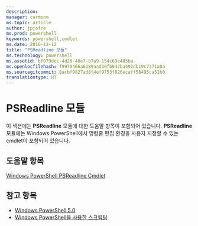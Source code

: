 ```yaml
---
description: 
manager: carmonm
ms.topic: article
author: jpjofre
ms.prod: powershell
keywords: powershell,cmdlet
ms.date: 2016-12-12
title: "PSReadline 모듈"
ms.technology: powershell
ms.assetid: bf079dec-4d26-40e7-b7a9-154c69e485ba
ms.openlocfilehash: f9970466a6189aad30fb947ba492db19c7371a0a
ms.sourcegitcommit: 8acbf9827ad8f4ef9753f826ecaff58495ca51b0
translationtype: HT
---
```

# <a name="psreadline-module"></a>PSReadline 모듈
이 섹션에는 **PSReadline** 모듈에 대한 도움말 항목이 포함되어 있습니다. **PSReadline** 모듈에는 Windows PowerShell에서 명령줄 편집 환경을 사용자 지정할 수 있는 cmdlet이 포함되어 있습니다.

## <a name="help-topics"></a>도움말 항목
[Windows PowerShell PSReadline Cmdlet](https://technet.microsoft.com/en-us/library/ed48e832-95f9-4577-bf56-a7e5aa9630ba)

## <a name="see-also"></a>참고 항목
- [Windows PowerShell 5.0](Windows-PowerShell-5.0.md)
- [Windows PowerShell을 사용한 스크립팅](../../getting-started/fundamental/Scripting-with-Windows-PowerShell.md)

